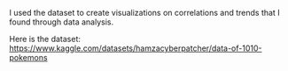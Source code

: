 I used the dataset to create visualizations on correlations and trends that I found through data analysis.

Here is the dataset: https://www.kaggle.com/datasets/hamzacyberpatcher/data-of-1010-pokemons
